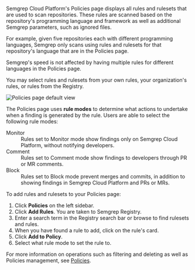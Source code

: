 Semgrep Cloud Platform's Policies page displays all rules and rulesets that are used to scan repositories. These rules are scanned based on the repository's programming language and framework as well as additional Semgrep parameters, such as ignored files.

For example, given five repositories each with different programming languages, Semgrep only scans using rules and rulesets for that repository's language that are in the Policies page.

Semgrep's speed is not affected by having multiple rules for different languages in the Policies page.

You may select rules and rulesets from your own rules, your organization's rules, or rules from the Registry.

![Policies page default view](/img/policies.png "Policies page default view")

The Policies page uses **rule modes** to determine what actions to undertake when a finding is generated by the rule. Users are able to select the following rule modes:

<dl>
    <dt>Monitor</dt>
    <dd>Rules set to Monitor mode show findings only on Semgrep Cloud Platform, without notifying developers.</dd>
    <dt>Comment</dt>
    <dd>Rules set to Comment mode show findings to developers through PR or MR comments.</dd>
    <dt>Block</dt>
    <dd>Rules set to Block mode prevent merges and commits, in addition to showing findings in Semgrep Cloud Platform and PRs or MRs.</dd>
</dl>    

To add rules and rulesets to your Policies page:

1. Click **Policies** on the left sidebar.
2. Click **Add Rules**. You are taken to Semgrep Registry.
3. Enter a search term in the Registry search bar or browse to find rulesets and rules.
4. When you have found a rule to add, click on the rule's card.
5. Click **Add to Policy**.
6. Select what rule mode to set the rule to.

For more information on operations such as filtering and deleting as well as Policies management, see [Policies](/docs/semgrep-code/policies).
